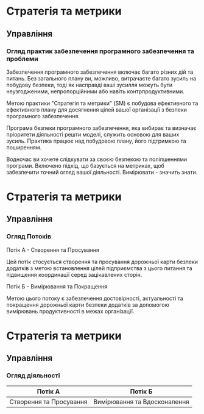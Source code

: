 # Стратегія та метрики
## Управління
### Огляд практик забезпечення програмного забезпечення та проблеми
Забезпечення програмного забезпечення включає багато різних дій та питань. Без загального плану ви, можливо, витрачаєте багато зусиль на побудову безпеки, тоді як насправді ваші зусилля можуть бути неузгодженими, непропорційними або навіть контрпродуктивними.

Метою практики "Стратегія та метрики" (SM) є побудова ефективного та ефективного плану для досягнення цілей вашої організації з безпеки програмного забезпечення.

Програма безпеки програмного забезпечення, яка вибирає та визначає пріоритети діяльності решти моделі, служить основою для ваших зусиль. Практика працює над побудовою плану, його підтримкою та поширенням.

Водночас ви хочете слідкувати за своєю безпекою та поліпшеннями програми. Включено підхід, що базується на метриках, щоб забезпечити точний огляд вашої діяльності. Вимірювати - значить знати.

# Стратегія та метрики
## Управління
### Огляд Потоків
Потік А - Створення та Просування

Цей потік стосується створення та просування дорожньої карти безпеки додатків з метою встановлення цілей підприємства з цього питання та підвищення координації серед зацікавлених сторін. 

Потік Б - Вимірювання та Покращення

Метою цього потоку є забезпечення достовірності, актуальності та покращення дорожньої карти безпеки додатків за допомогою вимірювань продуктивності в межах організації.

# Стратегія та метрики
## Управління
### Огляд діяльності
| Потік А | Потік Б | 
|:-----------------------:|:----------------------------:|
| Створення та Просування | Вимірювання та Вдосконалення |
